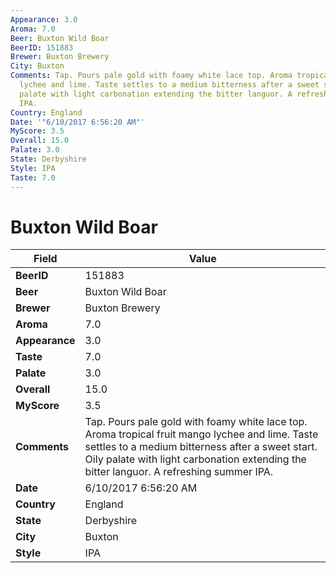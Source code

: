 ```yaml
---
Appearance: 3.0
Aroma: 7.0
Beer: Buxton Wild Boar
BeerID: 151883
Brewer: Buxton Brewery
City: Buxton
Comments: Tap. Pours pale gold with foamy white lace top. Aroma tropical fruit mango
  lychee and lime. Taste settles to a medium bitterness after a sweet start. Oily
  palate with light carbonation extending the bitter languor. A refreshing summer
  IPA.
Country: England
Date: '"6/10/2017 6:56:20 AM"'
MyScore: 3.5
Overall: 15.0
Palate: 3.0
State: Derbyshire
Style: IPA
Taste: 7.0
---
```


# Buxton Wild Boar

| Field         | Value |
|---------------|-------|
| **BeerID** | 151883 |
| **Beer** | Buxton Wild Boar |
| **Brewer** | Buxton Brewery |
| **Aroma** | 7.0 |
| **Appearance** | 3.0 |
| **Taste** | 7.0 |
| **Palate** | 3.0 |
| **Overall** | 15.0 |
| **MyScore** | 3.5 |
| **Comments** | Tap. Pours pale gold with foamy white lace top. Aroma tropical fruit mango lychee and lime. Taste settles to a medium bitterness after a sweet start. Oily palate with light carbonation extending the bitter languor. A refreshing summer IPA. |
| **Date** | 6/10/2017 6:56:20 AM |
| **Country** | England |
| **State** | Derbyshire |
| **City** | Buxton |
| **Style** | IPA |
